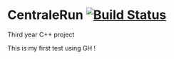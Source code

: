 CentraleRun [![Build Status](https://travis-ci.org/Bernardstanislas/CentraleRun.svg?branch=master)](https://travis-ci.org/Bernardstanislas/CentraleRun)
===========

Third year C++ project

This is my first test using GH !

